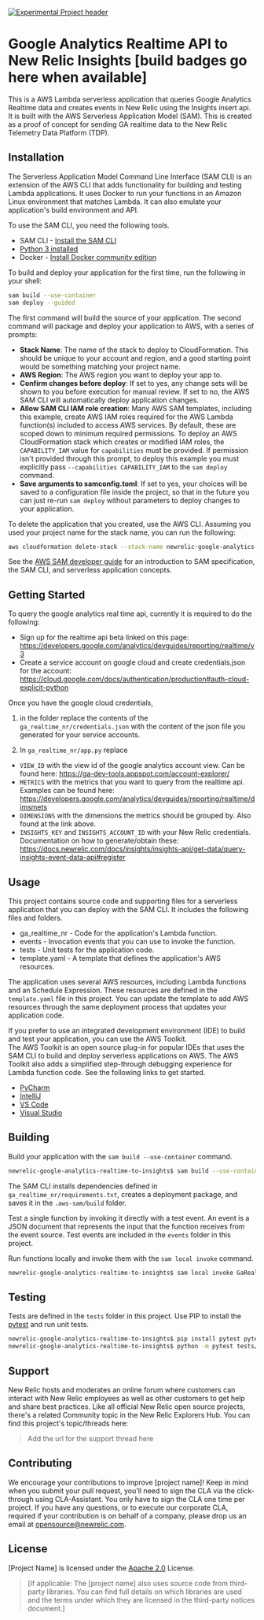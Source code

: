 [![Experimental Project header](https://github.com/newrelic/opensource-website/raw/master/src/images/categories/Experimental.png)](https://opensource.newrelic.com/oss-category/#experimental)

# Google Analytics Realtime API to New Relic Insights [build badges go here when available]

>
This is a AWS Lambda serverless application that queries Google Analytics Realtime data and creates events in New Relic using the Insights insert api. It is built with the AWS Serverless Application Model (SAM). This is created as a proof of concept for sending GA realtime data to the New Relic Telemetry Data Platform (TDP).

## Installation

> 
The Serverless Application Model Command Line Interface (SAM CLI) is an extension of the AWS CLI that adds functionality for building and testing Lambda applications. It uses Docker to run your functions in an Amazon Linux environment that matches Lambda. It can also emulate your application's build environment and API.

To use the SAM CLI, you need the following tools.

* SAM CLI - [Install the SAM CLI](https://docs.aws.amazon.com/serverless-application-model/latest/developerguide/serverless-sam-cli-install.html)
* [Python 3 installed](https://www.python.org/downloads/)
* Docker - [Install Docker community edition](https://hub.docker.com/search/?type=edition&offering=community)

To build and deploy your application for the first time, run the following in your shell:

```bash
sam build --use-container
sam deploy --guided
```

The first command will build the source of your application. The second command will package and deploy your application to AWS, with a series of prompts:

* **Stack Name**: The name of the stack to deploy to CloudFormation. This should be unique to your account and region, and a good starting point would be something matching your project name.
* **AWS Region**: The AWS region you want to deploy your app to.
* **Confirm changes before deploy**: If set to yes, any change sets will be shown to you before execution for manual review. If set to no, the AWS SAM CLI will automatically deploy application changes.
* **Allow SAM CLI IAM role creation**: Many AWS SAM templates, including this example, create AWS IAM roles required for the AWS Lambda function(s) included to access AWS services. By default, these are scoped down to minimum required permissions. To deploy an AWS CloudFormation stack which creates or modified IAM roles, the `CAPABILITY_IAM` value for `capabilities` must be provided. If permission isn't provided through this prompt, to deploy this example you must explicitly pass `--capabilities CAPABILITY_IAM` to the `sam deploy` command.
* **Save arguments to samconfig.toml**: If set to yes, your choices will be saved to a configuration file inside the project, so that in the future you can just re-run `sam deploy` without parameters to deploy changes to your application.

To delete the application that you created, use the AWS CLI. Assuming you used your project name for the stack name, you can run the following:

```bash
aws cloudformation delete-stack --stack-name newrelic-google-analytics-realtime-to-insights
```

See the [AWS SAM developer guide](https://docs.aws.amazon.com/serverless-application-model/latest/developerguide/what-is-sam.html) for an introduction to SAM specification, the SAM CLI, and serverless application concepts.

## Getting Started
>
To query the google analytics real time api, currently it is required to do the following:
- Sign up for the realtime api beta linked on this page: https://developers.google.com/analytics/devguides/reporting/realtime/v3
- Create a service account on google cloud and create credentials.json for the account: https://cloud.google.com/docs/authentication/production#auth-cloud-explicit-python

Once you have the google cloud credentials, 
1. in the folder replace the contents of the `ga_realtime_nr/credentials.json` with the content of the json file you generated for your service accounts.

2. In `ga_realtime_nr/app.py` replace
- `VIEW_ID` with the view id of the google analytics account view. Can be found here: https://ga-dev-tools.appspot.com/account-explorer/
- `METRICS` with the metrics that you want to query from the realtime api. Examples can be found here: https://developers.google.com/analytics/devguides/reporting/realtime/dimsmets
- `DIMENSIONS` with the dimensions the metrics should be grouped by. Also found at the link above.
- `INSIGHTS_KEY` and `INSIGHTS_ACCOUNT_ID` with your New Relic credentials. Documentation on how to generate/obtain these: https://docs.newrelic.com/docs/insights/insights-api/get-data/query-insights-event-data-api#register

## Usage
>
This project contains source code and supporting files for a serverless application that you can deploy with the SAM CLI. It includes the following files and folders.

- ga_realtime_nr - Code for the application's Lambda function.
- events - Invocation events that you can use to invoke the function.
- tests - Unit tests for the application code. 
- template.yaml - A template that defines the application's AWS resources.

The application uses several AWS resources, including Lambda functions and an Schedule Expression. These resources are defined in the `template.yaml` file in this project. You can update the template to add AWS resources through the same deployment process that updates your application code.

If you prefer to use an integrated development environment (IDE) to build and test your application, you can use the AWS Toolkit.  
The AWS Toolkit is an open source plug-in for popular IDEs that uses the SAM CLI to build and deploy serverless applications on AWS. The AWS Toolkit also adds a simplified step-through debugging experience for Lambda function code. See the following links to get started.

* [PyCharm](https://docs.aws.amazon.com/toolkit-for-jetbrains/latest/userguide/welcome.html)
* [IntelliJ](https://docs.aws.amazon.com/toolkit-for-jetbrains/latest/userguide/welcome.html)
* [VS Code](https://docs.aws.amazon.com/toolkit-for-vscode/latest/userguide/welcome.html)
* [Visual Studio](https://docs.aws.amazon.com/toolkit-for-visual-studio/latest/user-guide/welcome.html)


## Building

>
Build your application with the `sam build --use-container` command.

```bash
newrelic-google-analytics-realtime-to-insights$ sam build --use-container
```

The SAM CLI installs dependencies defined in `ga_realtime_nr/requirements.txt`, creates a deployment package, and saves it in the `.aws-sam/build` folder.

Test a single function by invoking it directly with a test event. An event is a JSON document that represents the input that the function receives from the event source. Test events are included in the `events` folder in this project.

Run functions locally and invoke them with the `sam local invoke` command.

```bash
newrelic-google-analytics-realtime-to-insights$ sam local invoke GaRealtimeNrFunction --event events/event.json
```

## Testing

>
Tests are defined in the `tests` folder in this project. Use PIP to install the [pytest](https://docs.pytest.org/en/latest/) and run unit tests.

```bash
newrelic-google-analytics-realtime-to-insights$ pip install pytest pytest-mock --user
newrelic-google-analytics-realtime-to-insights$ python -m pytest tests/ -v
```

## Support

New Relic hosts and moderates an online forum where customers can interact with New Relic employees as well as other customers to get help and share best practices. Like all official New Relic open source projects, there's a related Community topic in the New Relic Explorers Hub. You can find this project's topic/threads here:

>Add the url for the support thread here

## Contributing
We encourage your contributions to improve [project name]! Keep in mind when you submit your pull request, you'll need to sign the CLA via the click-through using CLA-Assistant. You only have to sign the CLA one time per project.
If you have any questions, or to execute our corporate CLA, required if your contribution is on behalf of a company,  please drop us an email at opensource@newrelic.com.

## License
[Project Name] is licensed under the [Apache 2.0](http://apache.org/licenses/LICENSE-2.0.txt) License.
>[If applicable: The [project name] also uses source code from third-party libraries. You can find full details on which libraries are used and the terms under which they are licensed in the third-party notices document.]
